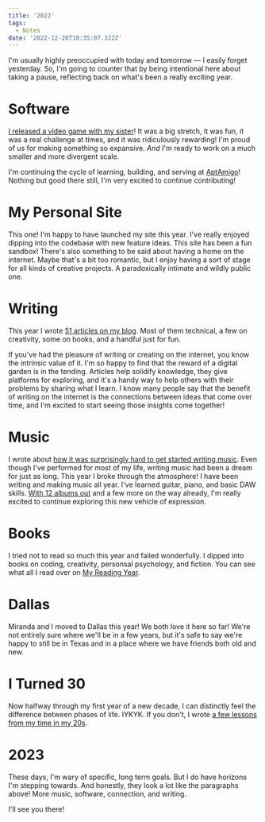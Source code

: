 ```yaml
---
title: '2022'
tags:
  - Notes
date: '2022-12-20T10:35:07.322Z'
---
```


I'm usually highly preoccupied with today and tomorrow — I easily forget yesterday. So, I'm going to counter that by being intentional here about taking a pause, reflecting back on what's been a really exciting year.

# Software

[I released a video game with my sister](/acnm)! It was a big stretch, it was fun, it was a real challenge at times, and it was ridiculously rewarding! I'm proud of us for making something so expansive. _And_ I'm ready to work on a much smaller and more divergent scale.

I'm continuing the cycle of learning, building, and serving at [AptAmigo](https://www.AptAmigo.com/)! Nothing but good there still, I'm very excited to continue contributing!

# My Personal Site

This one! I'm happy to have launched my site this year. I've really enjoyed dipping into the codebase with new feature ideas. This site has been a fun sandbox! There's also something to be said about having a home on the internet. Maybe that's a bit too romantic, but I enjoy having a sort of stage for all kinds of creative projects. A paradoxically intimate and wildly public one.

# Writing

This year I wrote [51 articles on my blog](/blog). Most of them technical, a few on creativity, some on books, and a handful just for fun.

If you've had the pleasure of writing or creating on the internet, you know the intrinsic value of it. I'm so happy to find that the reward of a digital garden is in the tending. Articles help solidify knowledge, they give platforms for exploring, and it's a handy way to help others with their problems by sharing what I learn. I know many people say that the benefit of writing on the internet is the connections between ideas that come over time, and I'm excited to start seeing those insights come together!

# Music

I wrote about [how it was surprisingly hard to get started writing music](/writingmusic). Even though I've performed for most of my life, writing music had been a dream for just as long. This year I broke through the atmosphere! I have been writing and making music all year. I've learned guitar, piano, and basic DAW skills. [With 12 albums out](/music) and a few more on the way already, I'm really excited to continue exploring this new vehicle of expression.

# Books

I tried not to read so much this year and failed wonderfully. I dipped into books on coding, creativity, personsal psychology, and fiction. You can see what all I read over on [My Reading Year](/books2022).

# Dallas

Miranda and I moved to Dallas this year! We both love it here so far! We're not entirely sure where we'll be in a few years, but it's safe to say we're happy to still be in Texas and in a place where we have friends both old and new.

# I Turned 30

Now halfway through my first year of a new decade, I can distinctly feel the difference between phases of life. IYKYK. If you don't, I wrote [a few lessons from my time in my 20s](/30).

# 2023

These days, I'm wary of specific, long term goals. But I do have horizons I'm stepping towards. And honestly, they look a lot like the paragraphs above! More music, software, connection, and writing.

I'll see you there!
